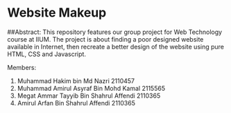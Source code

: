 # Website Makeup

##Abstract:
This repository features our group project for Web Technology course at IIUM. The project is about finding a poor designed website available in Internet, then recreate a better design of the website using pure HTML, CSS and Javascript. 

Members:
1) Muhammad Hakim bin Md Nazri 2110457
2) Muhammad Amirul Asyraf Bin Mohd Kamal 2115565
3) Megat Ammar Tayyib Bin Shahrul Affendi 2110365
4) Amirul Arfan Bin Shahrul Affendi 2110365

